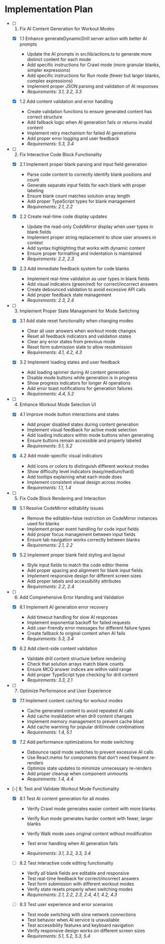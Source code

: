 # Implementation Plan

- [ ] 1. Fix AI Content Generation for Workout Modes
  - [x] 1.1 Enhance generateDynamicDrill server action with better AI prompts


    - Update the AI prompts in src/lib/actions.ts to generate more distinct content for each mode
    - Add specific instructions for Crawl mode (more granular blanks, simpler expressions)
    - Add specific instructions for Run mode (fewer but larger blanks, complex expressions)
    - Implement proper JSON parsing and validation of AI responses
    - _Requirements: 3.1, 3.2, 3.3_

  - [x] 1.2 Add content validation and error handling


    - Create validation functions to ensure generated content has correct structure
    - Add fallback logic when AI generation fails or returns invalid content
    - Implement retry mechanism for failed AI generations
    - Add proper error logging and user feedback
    - _Requirements: 5.3, 3.4_

- [ ] 2. Fix Interactive Code Block Functionality
  - [x] 2.1 Implement proper blank parsing and input field generation


    - Parse code content to correctly identify blank positions and count
    - Generate separate input fields for each blank with proper labeling
    - Ensure blank count matches solution array length
    - Add proper TypeScript types for blank management
    - _Requirements: 2.1, 2.2_

  - [x] 2.2 Create real-time code display updates


    - Update the read-only CodeMirror display when user types in blank fields
    - Implement proper string replacement to show user answers in context
    - Add syntax highlighting that works with dynamic content
    - Ensure proper formatting and indentation is maintained
    - _Requirements: 2.2, 2.3_

  - [x] 2.3 Add immediate feedback system for code blanks


    - Implement real-time validation as user types in blank fields
    - Add visual indicators (green/red) for correct/incorrect answers
    - Create debounced validation to avoid excessive API calls
    - Add proper feedback state management
    - _Requirements: 2.3, 2.4_

- [ ] 3. Implement Proper State Management for Mode Switching
  - [x] 3.1 Add state reset functionality when changing modes


    - Clear all user answers when workout mode changes
    - Reset all feedback indicators and validation states
    - Clear any error states from previous mode
    - Reset form submission state to allow resubmission
    - _Requirements: 4.1, 4.2, 4.3_

  - [x] 3.2 Implement loading states and user feedback


    - Add loading spinner during AI content generation
    - Disable mode buttons while generation is in progress
    - Show progress indicators for longer AI operations
    - Add error toast notifications for generation failures
    - _Requirements: 4.4, 5.2_

- [ ] 4. Enhance Workout Mode Selection UI
  - [x] 4.1 Improve mode button interactions and states


    - Add proper disabled states during content generation
    - Implement visual feedback for active mode selection
    - Add loading indicators within mode buttons when generating
    - Ensure buttons remain accessible and properly labeled
    - _Requirements: 5.1, 5.2_

  - [x] 4.2 Add mode-specific visual indicators


    - Add icons or colors to distinguish different workout modes
    - Show difficulty level indicators (easy/medium/hard)
    - Add tooltips explaining what each mode does
    - Implement consistent visual design across modes
    - _Requirements: 1.1, 1.4_

- [ ] 5. Fix Code Block Rendering and Interaction
  - [x] 5.1 Resolve CodeMirror editability issues





    - Remove the editable=false restriction on CodeMirror instances used for blanks
    - Implement proper event handling for code input fields
    - Add proper focus management between input fields
    - Ensure tab navigation works correctly between blanks
    - _Requirements: 2.1, 2.2_

  - [x] 5.2 Implement proper blank field styling and layout


    - Style input fields to match the code editor theme
    - Add proper spacing and alignment for blank input fields
    - Implement responsive design for different screen sizes
    - Add proper labels and accessibility attributes
    - _Requirements: 2.2, 2.4_

- [ ] 6. Add Comprehensive Error Handling and Validation
  - [x] 6.1 Implement AI generation error recovery


    - Add timeout handling for slow AI responses
    - Implement exponential backoff for failed requests
    - Add user-friendly error messages for different failure types
    - Create fallback to original content when AI fails
    - _Requirements: 5.3, 3.4_

  - [x] 6.2 Add client-side content validation


    - Validate drill content structure before rendering
    - Check that solution arrays match blank counts
    - Ensure MCQ answer indices are within valid range
    - Add proper TypeScript type checking for drill content
    - _Requirements: 3.3, 2.1_

- [ ] 7. Optimize Performance and User Experience
  - [x] 7.1 Implement content caching for workout modes


    - Cache generated content to avoid repeated AI calls
    - Add cache invalidation when drill content changes
    - Implement memory management to prevent cache bloat
    - Add cache warming for popular drill/mode combinations
    - _Requirements: 1.4, 5.1_

  - [x] 7.2 Add performance optimizations for mode switching



    - Debounce rapid mode switches to prevent excessive AI calls
    - Use React.memo for components that don't need frequent re-renders
    - Optimize state updates to minimize unnecessary re-renders
    - Add proper cleanup when component unmounts
    - _Requirements: 1.4, 4.4_

- [-] 8. Test and Validate Workout Mode Functionality


  - [x] 8.1 Test AI content generation for all modes





    - Verify Crawl mode generates easier content with more blanks
    - Verify Run mode generates harder content with fewer, larger blanks
    - Verify Walk mode uses original content without modification
    - Test error handling when AI generation fails



    - _Requirements: 3.1, 3.2, 3.3, 3.4_

  - [ ] 8.2 Test interactive code editing functionality
    - Verify all blank fields are editable and responsive
    - Test real-time feedback for correct/incorrect answers
    - Test form submission with different workout modes
    - Verify state resets properly when switching modes
    - _Requirements: 2.1, 2.2, 2.3, 2.4, 4.1, 4.2, 4.3_

  - [ ] 8.3 Test user experience and error scenarios
    - Test mode switching with slow network connections
    - Test behavior when AI service is unavailable
    - Test accessibility features and keyboard navigation
    - Verify responsive design works on different screen sizes
    - _Requirements: 5.1, 5.2, 5.3, 5.4_